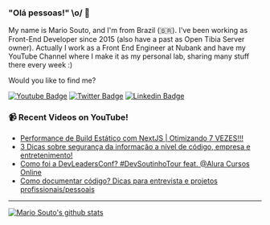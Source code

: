 ### "Olá pessoas!" \o/ 👋

My name is Mario Souto, and I'm from Brazil (🇧🇷). I've been working as Front-End Developer since 2015 (also have a past as Open Tibia Server owner). Actually I work as a Front End Engineer at Nubank and have my YouTube Channel where I make it as my personal lab, sharing many stuff there every week :)

Would you like to find me?

[![Youtube Badge](https://img.shields.io/badge/-Youtube-FF0000?style=flat-square&labelColor=FF0000&logo=youtube&logoColor=white&link=https://youtube.com/c/DevSoutinho)](https://youtube.com/c/DevSoutinho)
[![Twitter Badge](https://img.shields.io/badge/-Twitter-1ca0f1?style=flat-square&labelColor=1ca0f1&logo=twitter&logoColor=white&link=https://twitter.com/omariosouto)](https://twitter.com/omariosouto)
[![Linkedin Badge](https://img.shields.io/badge/-LinkedIn-blue?style=flat-square&logo=Linkedin&logoColor=white&link=https://www.linkedin.com/in/omariosouto)](https://www.linkedin.com/in/omariosouto)

### 📹 Recent Videos on YouTube!

<!-- YOUTUBE:START -->
- [Performance de Build Estático com NextJS | Otimizando 7 VEZES!!!](https://www.youtube.com/watch?v=PZpVxXdMqzw)
- [3 Dicas sobre segurança da informação a nível de código, empresa e entretenimento!](https://www.youtube.com/watch?v=FEEqSQ3-C6M)
- [Como foi a DevLeadersConf? #DevSoutinhoTour feat. @Alura Cursos Online](https://www.youtube.com/watch?v=CNwypLx2B1E)
- [Como documentar código? Dicas para entrevista e projetos profissionais/pessoais](https://www.youtube.com/watch?v=lTjwm1CghDY)
<!-- YOUTUBE:END -->

____


[![Mario Souto's github stats](https://github-readme-stats.vercel.app/api?username=omariosouto&theme=dark&show_icons=true&count_private=true)](https://github.com/omariosouto)
